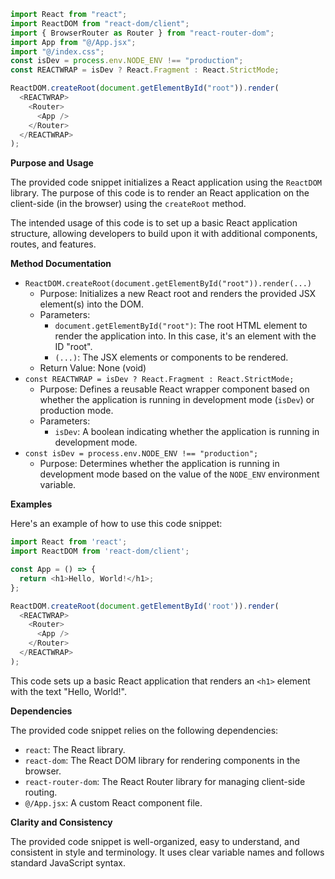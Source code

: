 ```javascript
import React from "react";
import ReactDOM from "react-dom/client";
import { BrowserRouter as Router } from "react-router-dom";
import App from "@/App.jsx";
import "@/index.css";
const isDev = process.env.NODE_ENV !== "production";
const REACTWRAP = isDev ? React.Fragment : React.StrictMode;

ReactDOM.createRoot(document.getElementById("root")).render(
  <REACTWRAP>
    <Router>
      <App />
    </Router>
  </REACTWRAP>
);

```
**Purpose and Usage**

The provided code snippet initializes a React application using the `ReactDOM` library. The purpose of this code is to render an React application on the client-side (in the browser) using the `createRoot` method.

The intended usage of this code is to set up a basic React application structure, allowing developers to build upon it with additional components, routes, and features.

**Method Documentation**

* `ReactDOM.createRoot(document.getElementById("root")).render(...)`
	+ Purpose: Initializes a new React root and renders the provided JSX element(s) into the DOM.
	+ Parameters:
		- `document.getElementById("root")`: The root HTML element to render the application into. In this case, it's an element with the ID "root".
		- `(...)`: The JSX elements or components to be rendered.
	+ Return Value: None (void)
* `const REACTWRAP = isDev ? React.Fragment : React.StrictMode;`
	+ Purpose: Defines a reusable React wrapper component based on whether the application is running in development mode (`isDev`) or production mode.
	+ Parameters:
		- `isDev`: A boolean indicating whether the application is running in development mode.
* `const isDev = process.env.NODE_ENV !== "production";`
	+ Purpose: Determines whether the application is running in development mode based on the value of the `NODE_ENV` environment variable.

**Examples**

Here's an example of how to use this code snippet:
```javascript
import React from 'react';
import ReactDOM from 'react-dom/client';

const App = () => {
  return <h1>Hello, World!</h1>;
};

ReactDOM.createRoot(document.getElementById('root')).render(
  <REACTWRAP>
    <Router>
      <App />
    </Router>
  </REACTWRAP>
);
```
This code sets up a basic React application that renders an `<h1>` element with the text "Hello, World!".

**Dependencies**

The provided code snippet relies on the following dependencies:

* `react`: The React library.
* `react-dom`: The React DOM library for rendering components in the browser.
* `react-router-dom`: The React Router library for managing client-side routing.
* `@/App.jsx`: A custom React component file.

**Clarity and Consistency**

The provided code snippet is well-organized, easy to understand, and consistent in style and terminology. It uses clear variable names and follows standard JavaScript syntax.